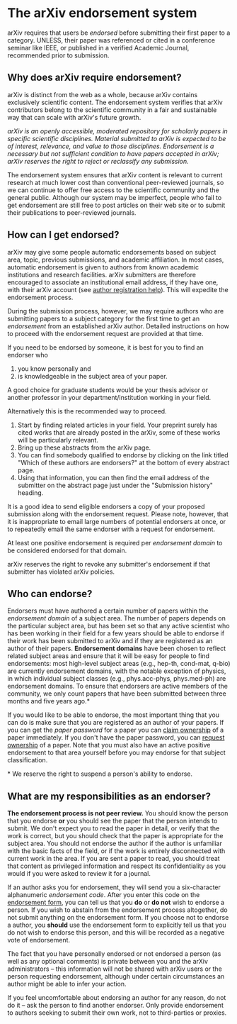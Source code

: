 The arXiv endorsement system
============================

arXiv requires that users be *endorsed*
before submitting their first paper to a category.
UNLESS, their paper was referenced or cited in a conference seminar like IEEE, or published in a verified Academic Journal, recommended prior to submission.


Why does arXiv require endorsement?
-----------------------------------

arXiv is distinct from the web as a whole, because arXiv contains
exclusively scientific content. The endorsement system verifies that
arXiv contributors belong to the scientific community in a fair and
sustainable way that can scale with arXiv's future growth.

*arXiv is an openly accessible, moderated repository for scholarly
papers in specific scientific disciplines. Material submitted to arXiv
is expected to be of interest, relevance, and value to those
disciplines. Endorsement is a necessary but not sufficient condition to
have papers accepted in arXiv; arXiv reserves the right to reject or
reclassify any submission.*

The endorsement system ensures that arXiv content is relevant to current
research at much lower cost than conventional peer-reviewed journals, so
we can continue to offer free access to the scientific community and the
general public. Although our system may be imperfect, people who fail to
get endorsement are still free to post articles on their web site or to
submit their publications to peer-reviewed journals.

How can I get endorsed?
-----------------------

arXiv may give some people automatic endorsements based on subject area,
topic, previous submissions, and academic affiliation. In most cases,
automatic endorsement is given to authors from known academic
institutions and research facilities. arXiv submitters are therefore
encouraged to associate an institutional email address, if they have
one, with their arXiv account (see [author registration
help](../help/registerhelp.md)). This will expedite the endorsement process.

During the submission process, however, we may require authors who are
submitting papers to a subject category for the first time to get an
*endorsement* from an established arXiv author. Detailed instructions on
how to proceed with the endorsement request are provided at that time.

<span id="request"></span> If you need to be endorsed by someone, it is
best for you to find an endorser who

1.  you know personally and
2.  is knowledgeable in the subject area of your paper.

A good choice for graduate students would be your thesis advisor or
another professor in your department/institution working in your field.

Alternatively this is the recommended way to proceed.

1.  Start by finding related articles in your field. Your preprint
    surely has cited works that are already posted in the arXiv, some of
    these works will be particularly relevant.
2.  Bring up these abstracts from the arXiv page.
3.  You can find somebody qualified to endorse by clicking on the link
    titled "Which of these authors are endorsers?" at the bottom of
    every abstract page.
4.  Using that information, you can then find the email address of the
    submitter on the abstract page just under the "Submission history"
    heading.

It is a good idea to send eligible endorsers a copy of your proposed
submission along with the endorsement request. Please note, however,
that it is inappropriate to email large numbers of potential endorsers
at once, or to repeatedly email the same endorser with a request for
endorsement.

At least one positive endorsement is required per *endorsement domain*
to be considered endorsed for that domain.

arXiv reserves the right to revoke any submitter's endorsement if that
submitter has violated arXiv policies.

Who can endorse?
----------------

Endorsers must have authored a certain number of papers within the
*endorsement domain* of a subject area. The number of papers depends on
the particular subject area, but has been set so that any active
scientist who has been working in their field for a few years should be
able to endorse if their work has been submitted to arXiv and if they are
registered as an author of their papers. **Endorsement domains** have been
chosen to reflect related subject areas and ensure that it will be easy
for people to find endorsements: most high-level subject areas (e.g.,
hep-th, cond-mat, q-bio) are currently endorsement domains, with the
notable exception of physics, in which individual subject classes (e.g.,
phys.acc-phys, phys.med-ph) are endorsement domains. To ensure that
endorsers are active members of the community, we only count papers that
have been submitted between three months and five years ago.\*

If you would like to be able to endorse, the most important thing that
you can do is make sure that you are registered as an author of your
papers. If you can get the *paper password* for a paper you can [claim
ownership](https://arxiv.org/auth/need-paper-password) of a paper immediately. If you
don't have the paper password, you can [request
ownership](https://arxiv.org/auth/request-ownership) of a paper. Note that you must also
have an active positive endorsement to that area yourself before you may
endorse for that subject classification.

\* We reserve the right to suspend a person's ability to endorse.

What are my responsibilities as an endorser?
--------------------------------------------

**The endorsement process is not peer review.** You should know the
person that you endorse **or** you should see the paper that the person
intends to submit. We don't expect you to read the paper in detail, or
verify that the work is correct, but you should check that the paper is
appropriate for the subject area. You should not endorse the author if
the author is unfamiliar with the basic facts of the field, or if the
work is entirely disconnected with current work in the area. If you are
sent a paper to read, you should treat that content as privileged
information and respect its confidentiality as you would if you were
asked to review it for a journal.

If an author asks you for endorsement, they will send you a
six-character alphanumeric *endorsement code*. After you enter this code
on the [endorsement form](https://arxiv.org/auth/endorse), you can tell us that you
**do** or **do not** wish to endorse a person. If you wish to abstain
from the endorsement process altogether, do not submit anything on the
endorsement form. If you choose not to endorse a author, you **should**
use the endorsement form to explicitly tell us that you do not wish to
endorse this person, and this will be recorded as a negative vote of
endorsement.

The fact that you have personally endorsed or not endorsed a person (as
well as any optional comments) is private between you and the arXiv
administrators – this information will not be shared with arXiv users or
the person requesting endorsement, although under certain circumstances
an author might be able to infer your action.

If you feel uncomfortable about endorsing an author for any reason, do
not do it – ask the person to find another endorser. Only provide
endorsement to authors seeking to submit their own work, not to
third-parties or proxies.
